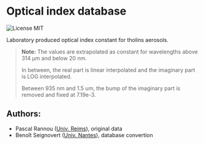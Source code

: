 Optical index database
=======================
![License MIT](https://img.shields.io/badge/license-MIT-green.svg)

Laboratory produced optical index constant for tholins aerosols.

> __Note:__
> The values are extrapolated as constant for wavelengths
> above 314 &micro;m and below 20 nm.
>
> In between, the real part is linear interpolated and
> the imaginary part is LOG interpolated.
>
> Between 935 nm and 1.5 um, the bump of the imaginary part is
> removed and fixed at 7.19e-3.

Authors:
---------
- Pascal Rannou ([Univ. Reims](https://planeto.univ-reims.fr/rannou/)), original data
- Benoît Seignovert ([Univ. Nantes](https://planeto.univ-reims.fr/seignovert/)), database convertion
